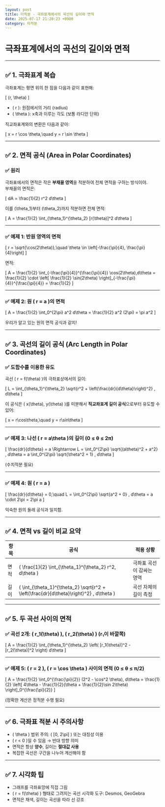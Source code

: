 ```yaml
---
layout: post
title: 미적분 - 극좌표계에서의 곡선의 길이와 면적
date: 2025-07-17 21:20:23 +0900
category: 미적분
---
```

# 극좌표계에서의 곡선의 길이와 면적

---

## ✅ 1. 극좌표계 복습

극좌표계는 평면 위의 한 점을 다음과 같이 표현해:

\[
(r, \theta)
\]

- \( r \): 원점에서의 거리 (radius)
- \( \theta \): x축과 이루는 각도 (보통 라디안 단위)

직교좌표계와의 변환은 다음과 같아:

\[
x = r \cos \theta,\quad y = r \sin \theta
\]

---

## ✅ 2. 면적 공식 (Area in Polar Coordinates)

### ✅ 원리

극좌표에서의 면적은 작은 **부채꼴 영역**을 적분하여 전체 면적을 구하는 방식이야.  
부채꼴의 면적은:

\[
dA = \frac{1}{2} r^2 d\theta
\]

이를 \(\theta_1\)부터 \(\theta_2\)까지 적분하면 전체 면적:

\[
A = \frac{1}{2} \int_{\theta_1}^{\theta_2} [r(\theta)]^2 d\theta
\]

---

### ✅ 예제 1: 반원 영역의 면적

\[
r = \sqrt{\cos(2\theta)},\quad \theta \in \left[-\frac{\pi}{4}, \frac{\pi}{4}\right]
\]

면적:

\[
A = \frac{1}{2} \int_{-\frac{\pi}{4}}^{\frac{\pi}{4}} \cos(2\theta)\,d\theta
= \frac{1}{2} \cdot \left[ \frac{1}{2} \sin(2\theta) \right]_{-\frac{\pi}{4}}^{\frac{\pi}{4}} = \frac{1}{2}
\]

---

### ✅ 예제 2: 원 \( r = a \)의 면적

\[
A = \frac{1}{2} \int_0^{2\pi} a^2 d\theta = \frac{1}{2} a^2 (2\pi) = \pi a^2
\]

우리가 알고 있는 원의 면적 공식과 같지!

---

## ✅ 3. 곡선의 길이 공식 (Arc Length in Polar Coordinates)

### ✅ 도함수를 이용한 유도

곡선 \( r = f(\theta) \)의 극좌표상에서의 길이:

\[
L = \int_{\theta_1}^{\theta_2} \sqrt{r^2 + \left(\frac{dr}{d\theta}\right)^2} \, d\theta
\]

이 공식은 \( x(\theta), y(\theta) \)를 미분해서 **직교좌표계 길이 공식**으로부터 유도할 수 있어:

\[
x = r\cos\theta,\quad y = r\sin\theta
\]

---

### ✅ 예제 3: 나선 \( r = a\theta \)의 길이 (0 ≤ θ ≤ 2π)

\[
\frac{dr}{d\theta} = a
\Rightarrow L = \int_0^{2\pi} \sqrt{(a\theta)^2 + a^2} \, d\theta
= a \int_0^{2\pi} \sqrt{\theta^2 + 1} \, d\theta
\]

(수치적분 필요)

---

### ✅ 예제 4: 원 \( r = a \)

\[
\frac{dr}{d\theta} = 0,\quad L = \int_0^{2\pi} \sqrt{a^2 + 0} \, d\theta = a \cdot 2\pi = 2\pi a
\]

익숙한 원의 둘레 공식과 일치함.

---

## ✅ 4. 면적 vs 길이 비교 요약

| 항목 | 공식 | 적용 상황 |
|------|------|-------------|
| 면적 | \( \frac{1}{2} \int_{\theta_1}^{\theta_2} r^2\, d\theta \) | 극좌표 곡선이 감싸는 영역 |
| 길이 | \( \int_{\theta_1}^{\theta_2} \sqrt{r^2 + \left(\frac{dr}{d\theta}\right)^2} \, d\theta \) | 곡선 자체의 길이 측정 |

---

## ✅ 5. 두 곡선 사이의 면적

### ✅ 곡선 2개: \( r_1(\theta) \), \( r_2(\theta) \) (r₁이 바깥쪽)

\[
A = \frac{1}{2} \int_{\theta_1}^{\theta_2} \left( [r_1(\theta)]^2 - [r_2(\theta)]^2 \right) d\theta
\]

---

### ✅ 예제 5: \( r = 2 \), \( r = \cos \theta \) 사이의 면적 (0 ≤ θ ≤ π/2)

\[
A = \frac{1}{2} \int_0^{\frac{\pi}{2}} (2^2 - \cos^2 \theta)\, d\theta
= \frac{1}{2} \left[ 4\theta - \frac{1}{2}(\theta + \frac{1}{2}\sin 2\theta) \right]_0^{\frac{\pi}{2}}
\]

(정확한 계산은 정적분 수행 필요)

---

## ✅ 6. 극좌표 적분 시 주의사항

- \( \theta \) 범위 주의: \( [0, 2\pi] \) 또는 대칭성 이용
- \( r < 0 \)일 수 있음 → 반대 방향 의미
- 면적은 항상 **양수**, 길이는 **절대값 사용**
- 복잡한 곡선은 구간을 나누어 계산해야 함

---

## ✅ 7. 시각화 팁

- 그래프를 극좌표망에 직접 그림
- \( r = f(\theta) \) 형태로 그려지는 곡선 시각화 도구: Desmos, GeoGebra
- 면적은 채색, 길이는 곡선을 따라 선 강조